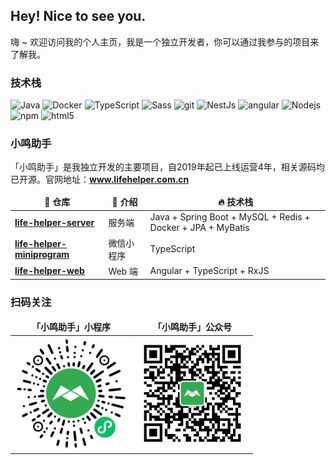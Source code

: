 <h2>Hey! Nice to see you.</h2>
<p>嗨 ~ 欢迎访问我的个人主页，我是一个独立开发者，你可以通过我参与的项目来了解我。</p>

<h3>技术栈</h3>
<p>
  <img alt="Java" src="https://img.shields.io/badge/-Java-46a2f1?style=flat-square&logo=java&logoColor=white" />
  <img alt="Docker" src="https://img.shields.io/badge/-Docker-46a2f1?style=flat-square&logo=docker&logoColor=white" />
  <img alt="TypeScript" src="https://img.shields.io/badge/-TypeScript-007ACC?style=flat-square&logo=typescript&logoColor=white" />
  <img alt="Sass" src="https://img.shields.io/badge/-Sass-CC6699?style=flat-square&logo=sass&logoColor=white" />
  <img alt="git" src="https://img.shields.io/badge/-Git-F05032?style=flat-square&logo=git&logoColor=white" />
  <img alt="NestJs" src="https://img.shields.io/badge/-NestJs-ea2845?style=flat-square&logo=nestjs&logoColor=white" />
  <img alt="angular" src="https://img.shields.io/badge/-Angular-DD0031?style=flat-square&logo=angular&logoColor=white" />
  <img alt="Nodejs" src="https://img.shields.io/badge/-Nodejs-43853d?style=flat-square&logo=Node.js&logoColor=white" />
  <img alt="npm" src="https://img.shields.io/badge/-NPM-CB3837?style=flat-square&logo=npm&logoColor=white" />
  <img alt="html5" src="https://img.shields.io/badge/-HTML5-E34F26?style=flat-square&logo=html5&logoColor=white" />
</p>

<h3>小鸣助手</h3>
<p>「小鸣助手」是我独立开发的主要项目，自2019年起已上线运营4年，相关源码均已开源。官网地址：<a href="https://www.lifehelper.com.cn/"><b>www.lifehelper.com.cn</b></a></p>
<table>
  <thead align="center">
    <tr>
      <td><b>🎉 仓库</b></td>
      <td><b>🍱 介绍</b></td>
      <td><b>🔥 技术栈</b></td>
    </tr>
  </thead>
  <tbody>
    <tr>
      <td>
        <a href="https://github.com/inlym/life-helper-server"><b>life-helper-server</b></a>
      </td>
      <td>服务端</td>
      <td>Java + Spring Boot + MySQL + Redis + Docker + JPA + MyBatis</td>
    </tr>
    <tr>
      <td>
        <a href="https://github.com/inlym/life-helper-miniprogram"><b>life-helper-miniprogram</b></a>
      </td>
      <td>微信小程序</td>
      <td>TypeScript</td>
    </tr>
    <tr>
      <td>
        <a href="https://github.com/inlym/life-helper-web"><b>life-helper-web</b></a>
      </td>
      <td>Web 端</td>
      <td>Angular + TypeScript + RxJS</td>
    </tr>

  </tbody>
</table>

<h3>扫码关注</h3>
<table>
  <thead align="center">
    <tr>
      <td><b>「小鸣助手」小程序</b></td>
      <td><b>「小鸣助手」公众号</b></td>
    </tr>
  </thead>
  <tbody>
    <tr>
      <td>
        <img alt="「小鸣助手」小程序" src="./assets/qrcode/miniprogram.jpg" width="180" />
      </td>
      <td>
        <img alt="「小鸣助手」公众号" src="./assets/qrcode/offiaccount.jpg" width="180" />
      </td>
    </tr>
  </tbody>
</table>

